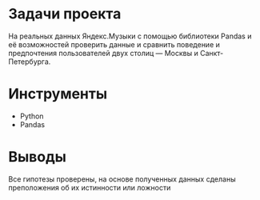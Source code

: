 # Задачи проекта #

На реальных данных Яндекс.Музыки c помощью библиотеки Pandas и её возможностей проверить данные и сравнить поведение и предпочтения пользователей двух столиц — Москвы и Санкт-Петербурга.

# Инструменты #

- Python
- Pandas

# Выводы #

Все гипотезы проверены, на основе полученных данных сделаны преположения об их истинности или ложности
